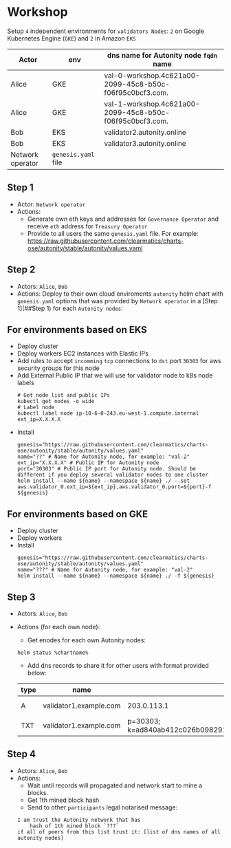 # Workshop

Setup `4` independent environments for `validators Nodes`: `2` on Google Kubernetes Engine (`GKE`) and `2` in Amazon `EKS`


| Actor | env | dns name for Autonity node `fqdn` name| 
|-------|-----|-------------------------------------| 
| Alice | GKE | val-0-workshop.4c621a00-2099-45c8-b50c-f06f95c0bcf3.com. | 
| Alice | GKE | val-1-workshop.4c621a00-2099-45c8-b50c-f06f95c0bcf3.com. | 
| Bob   | EKS | validator2.autonity.online |
| Bob   | EKS | validator3.autonity.online |
| Network operator | `genesis.yaml` file   | |

## Step 1
* Actor: `Network operator`
* Actions:
  * Generate own eth keys and addresses for `Governance Operator` and receive `eth` address for `Treasury Operator`
  * Provide to all users the same `genesis.yaml` file. For example: https://raw.githubusercontent.com/clearmatics/charts-ose/autonity/stable/autonity/values.yaml

## Step 2
* Actors: `Alice`, `Bob`
* Actions: Deploy to their own cloud enviroments `autonity` helm chart with `genesis.yaml` options that was provided
by `Network operator` in a [Step 1](##Step 1) for each `Autonity nodes`:


## For environments based on EKS
* Deploy cluster
* Deploy workers EC2 instances with Elastic IPs
* Add rules to accept `incomming` `tcp`  connections to `dst` port `30303` for aws security groups for this node
* Add External Public IP that we will use for validator node to k8s node labels
    ```shell script
    # Get node list and public IPs
    kubectl get nodes -o wide
    # Label node
    kubectl label node ip-10-6-0-243.eu-west-1.compute.internal ext_ip=X.X.X.X
    ```
* Install
    ```shell script
    genesis="https://raw.githubusercontent.com/clearmatics/charts-ose/autonity/stable/autonity/values.yaml"
    name="??" # Name for Autonity node, for example: "val-2"
    ext_ip="X.X.X.X" # Public IP for Autonity node
    port="30303" # Public IP port for Autonity node. Should be different if you deploy several validator nodes to one cluster    
    helm install --name ${name} --namespace ${name} ./ --set aws.validator_0.ext_ip=${ext_ip},aws.validator_0.port=${port}-f ${genesis}
    ```

## For environments based on GKE
* Deploy cluster
* Deploy workers
* Install
    ```shell script
    genesis="https://raw.githubusercontent.com/clearmatics/charts-ose/autonity/stable/autonity/values.yaml"
    name="???" # Name for Autonity node, for example: "val-2"
    helm install --name ${name} --namespace ${name} ./ -f ${genesis}
    ```

## Step 3
* Actors: `Alice`, `Bob`
* Actions (for each own node): 
  * Get enodes for each own Autonity nodes:
  ```shell script
  helm status %chartname%
  ```
  * Add dns records to share it for other users with format provided below:
  
  | type | name | value | TTL |
  |------|-------------------|-------------|---|
  | A    | validator1.example.com      | 203.0.113.1 | 1 min |
  | TXT  | validator1.example.com  |p=30303; k=ad840ab412c026b098291f5ab56f923214469c61d4a8be41334c9a00e2dc84a8ff9a5035b3683184ea79902436454a7a00e966de45ff46dbd118e426edd4b2d0| 1 min |
 
## Step 4
* Actors: `Alice`, `Bob`
* Actions:
  * Wait until records will propagated and network start to mine a blocks.
  * Get 1th mined block hash
  * Send to other `participants` legal notarised message:
  ```shell script
  I am trust the Autonity network that has
      hash of 1th mined block `???` 
  if all of peers from this list trust it: [list of dns names of all autonity nodes]
  ```
